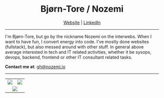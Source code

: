 <h1 align="center">Bjørn-Tore / Nozemi</h1>
<div align="center">
  <a href="https://nozemi.io/" target="_blank">Website</a> | <a href="https://www.linkedin.com/in/bj%C3%B8rn-tore-mediaa-7b0b66142/" target="_blank">LinkedIn</a>
</div>
<hr>

I'm Bjørn-Tore, but go by the nickname Nozemi on the interwebs. When I want to have fun, I convert energy into code. I've mostly done websites (fullstack), but also messed around with other stuff. In general above average interested in tech and IT related activities, whether it be sysops, devops, backend, frontend or other IT consultant related tasks.

**Contact me at**: <a href="mailto:gh@nozemi.io">gh@nozemi.io</a>

<hr>

<table align="center">
    <tbody>
        <tr valign="top">
            <td align="center" style="padding=0;width=50%;">
              <a href="https://github.com/Nozemi/">
                <img src="https://readme-stats.nozemi.io/api/?username=Nozemi&title_color=6842e7&text_color=ffffff&show_icons=true&bg_color=00000000&hide_border=true&icon_color=6842e7&hide_title=true&count_private=true&include_all_commits=true&enable_animations=true" /></a>
            </td>
            <td align="center" style="padding=0;width=50%;">
              <a href="https://github.com/Nozemi/">
                <img src="https://readme-stats.nozemi.io/api/top-langs/?username=Nozemi&role=OWNER,ORGANIZATION_MEMBER,COLLABORATOR&title_color=6842e7&text_color=9f9f9f&show_icons=true&bg_color=00000000&hide_border=true&icon_color=6842e7&hide_title=true&count_private=true&enable_animations=true" /></a>
            </td>
        </tr>
        <tr>
            <td align="center" style="padding=0;width=50%;" colspan="2">
              <a href="https://github.com/Nozemi/">
                <img src="https://github-readme-streak-stats.herokuapp.com?user=Nozemi&theme=github-dark&hide_border=true&date_format=j%20M%5B%20Y%5D&fire=CEDDF5CD&background=DD272700&stroke=6842E7&dates=6842E7&ring=6842E7" /></a>
            </td>
        </tr>
    </tbody>
</table>


<!--
**Nozemi/Nozemi** is a ✨ _special_ ✨ repository because its `README.md` (this file) appears on your GitHub profile.

Here are some ideas to get you started:

- 🔭 I’m currently working on ...
- 🌱 I’m currently learning ...
- 👯 I’m looking to collaborate on ...
- 🤔 I’m looking for help with ...
- 💬 Ask me about ...
- 📫 How to reach me: ...
- 😄 Pronouns: ...
- ⚡ Fun fact: ...
-->
